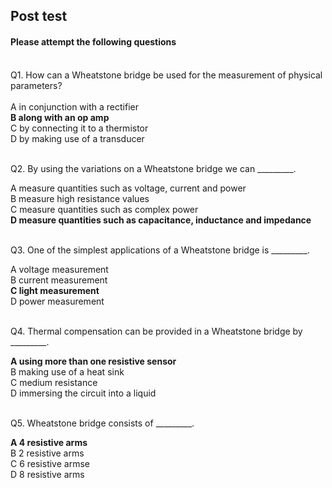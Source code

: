 ## Post test
#### Please attempt the following questions

<br>
Q1. How can a Wheatstone bridge be used for the measurement of physical parameters?<br>
<br> 
A   in conjunction with a rectifier<br>
<b>B   along with an op amp</b><br>
C   by connecting it to a thermistor<br>
D   by making use of a transducer<br>
<br>

Q2. By using the variations on a Wheatstone bridge we can _________.<br> 
 
A   measure quantities such as voltage, current and power<br>
B   measure high resistance values<br>
C   measure quantities such as complex power<br>
<b>D   measure quantities such as capacitance, inductance and impedance</b><br>
<br>

Q3. One of the simplest applications of a Wheatstone bridge is _________.<br>
 
A   voltage measurement<br>
B   current measurement<br>
<b>C   light measurement</b><br>
D   power measurement<br>
<br>


Q4. Thermal compensation can be provided in a Wheatstone bridge by _________.<br>

<b>A   using more than one resistive sensor</b><br>
B   making use of a heat sink<br>
C   medium resistance<br>
D   immersing the circuit into a liquid<br><br>


Q5. Wheatstone bridge consists of _________.<br>

<b>A   4 resistive arms</b><br>
B   2 resistive arms<br>
C   6 resistive armse<br>
D   8 resistive arms<br>





